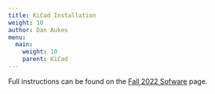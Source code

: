 ```yaml
---
title: KiCad Installation
weight: 10
author: Dan Aukes
menu:
  main:
    weight: 10
    parent: KiCad
---
```


Full instructions can be found on the [Fall 2022 Sofware](/fall-2022-software/) page.